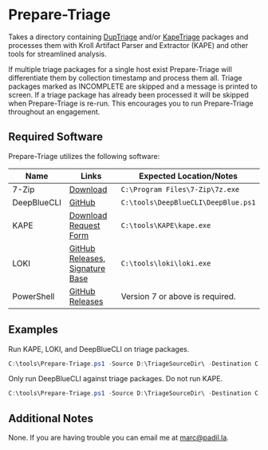# Prepare-Triage

Takes a directory containing [DupTriage](https://tzworks.net/prototype_page.php?proto_id=37) and/or [KapeTriage](https://www.kroll.com/en/services/cyber-risk/investigate-and-respond/kroll-artifact-parser-extractor-kape) packages and processes them with Kroll Artifact Parser and Extractor (KAPE) and other tools for streamlined analysis.

If multiple triage packages for a single host exist Prepare-Triage will differentiate them by collection timestamp and process them all. Triage packages marked as INCOMPLETE are skipped and a message is printed to screen. If a triage package has already been processed it will be skipped when Prepare-Triage is re-run. This encourages you to run Prepare-Triage throughout an engagement.

## Required Software

Prepare-Triage utilizes the following software:

|Name|Links|Expected Location/Notes|
|----|----|----|
|7-Zip|[Download](https://www.7-zip.org/download.html)|`C:\Program Files\7-Zip\7z.exe`|
|DeepBlueCLI|[GitHub](https://github.com/sans-blue-team/DeepBlueCLI)|`C:\tools\DeepBlueCLI\DeepBlue.ps1`|
|KAPE|[Download Request Form](https://www.kroll.com/en/services/cyber-risk/investigate-and-respond/kroll-artifact-parser-extractor-kape)|`C:\tools\KAPE\kape.exe`|
|LOKI|[GitHub Releases](https://github.com/Neo23x0/Loki/releases), [Signature Base](https://github.com/Neo23x0/signature-base)|`C:\tools\loki\loki.exe`|
|PowerShell|[GitHub Releases](https://github.com/PowerShell/powershell/releases)|Version 7 or above is required.|

## Examples

Run KAPE, LOKI, and DeepBlueCLI on triage packages.

```PowerShell
C:\tools\Prepare-Triage.ps1 -Source D:\TriageSourceDir\ -Destination C:\OutputDir\ -Scans Loki,DeepBlueCLI
```

Only run DeepBlueCLI against triage packages. Do not run KAPE.

```PowerShell
C:\tools\Prepare-Triage.ps1 -Source D:\TriageSourceDir\ -Destination C:\OutputDir\ -Scans DeepBlueCLI -NoKape
```

## Additional Notes

None. If you are having trouble you can email me at [marc@padil.la](mailto:marc@padil.la).
